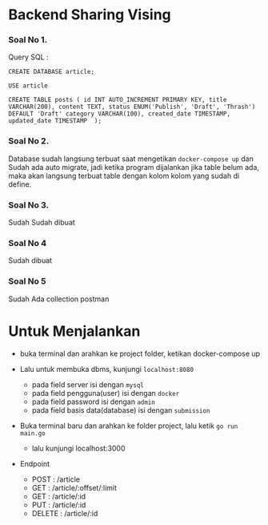 # Backend Sharing Vising

### Soal No 1.
Query SQL : 

`CREATE DATABASE article;`

`USE article`

`CREATE TABLE posts (
  id INT AUTO_INCREMENT PRIMARY KEY,
  title VARCHAR(200),
  content TEXT,
  status ENUM('Publish', 'Draft', 'Thrash') DEFAULT 'Draft'
  category VARCHAR(100),
  created_date TIMESTAMP,
  updated_date TIMESTAMP 
);`

### Soal No 2.
Database sudah langsung terbuat saat mengetikan `docker-compose up` dan Sudah ada auto migrate, jadi ketika program dijalankan jika table belum ada, maka akan langsung terbuat table dengan kolom kolom yang sudah di define.

### Soal No 3.
Sudah Sudah dibuat


### Soal No 4
Sudah dibuat

### Soal No 5
Sudah Ada collection postman


# Untuk Menjalankan
- buka terminal dan arahkan ke project folder, ketikan docker-compose up
- Lalu untuk membuka dbms, kunjungi `localhost:8080`
  - pada field server isi dengan `mysql`
  - pada field pengguna(user) isi dengan `docker`
  - pada field password isi dengan `admin`
  - pada field basis data(database) isi dengan `submission`

- Buka terminal baru dan arahkan ke folder project, lalu ketik `go run main.go`
  - lalu kunjungi localhost:3000

- Endpoint
  - POST : /article
  - GET : /article/:offset/:limit
  - GET : /article/:id
  - PUT : /article/:id
  - DELETE : /article/:id
